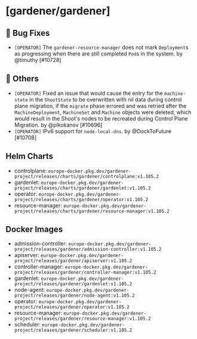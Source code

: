 # [gardener/gardener]

## 🐛 Bug Fixes

- `[OPERATOR]` The `gardener-resource-manager` does not mark `Deployment`s as progressing when there are still completed `Pod`s in the system. by @timuthy [#10728]
## 🏃 Others

- `[OPERATOR]` Fixed an issue that would cause the entry for the `machine-state` in the `ShootState` to be overwritten with nil data during control plane migration, if the `migrate` phase errored and was retried after the `MachineDeployment`, `MachineSet` and `Machine` objects were deleted, which would result in the Shoot's nodes to be recreated during Control Plane Migration. by @plkokanov [#10696]
- `[OPERATOR]` IPv6 support for `node-local-dns`. by @DockToFuture [#10708]

## Helm Charts
- controlplane: `europe-docker.pkg.dev/gardener-project/releases/charts/gardener/controlplane:v1.105.2`
- gardenlet: `europe-docker.pkg.dev/gardener-project/releases/charts/gardener/gardenlet:v1.105.2`
- operator: `europe-docker.pkg.dev/gardener-project/releases/charts/gardener/operator:v1.105.2`
- resource-manager: `europe-docker.pkg.dev/gardener-project/releases/charts/gardener/resource-manager:v1.105.2`
## Docker Images
- admission-controller: `europe-docker.pkg.dev/gardener-project/releases/gardener/admission-controller:v1.105.2`
- apiserver: `europe-docker.pkg.dev/gardener-project/releases/gardener/apiserver:v1.105.2`
- controller-manager: `europe-docker.pkg.dev/gardener-project/releases/gardener/controller-manager:v1.105.2`
- gardenlet: `europe-docker.pkg.dev/gardener-project/releases/gardener/gardenlet:v1.105.2`
- node-agent: `europe-docker.pkg.dev/gardener-project/releases/gardener/node-agent:v1.105.2`
- operator: `europe-docker.pkg.dev/gardener-project/releases/gardener/operator:v1.105.2`
- resource-manager: `europe-docker.pkg.dev/gardener-project/releases/gardener/resource-manager:v1.105.2`
- scheduler: `europe-docker.pkg.dev/gardener-project/releases/gardener/scheduler:v1.105.2`
